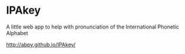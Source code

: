 # IPAkey
A little web app to help with pronunciation of the International Phonetic Alphabet

http://abpy.github.io/IPAkey/

